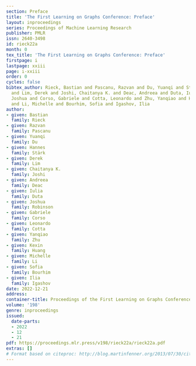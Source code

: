 ```yaml
---
section: Preface
title: 'The First Learning on Graphs Conference: Preface'
layout: inproceedings
series: Proceedings of Machine Learning Research
publisher: PMLR
issn: 2640-3498
id: rieck22a
month: 0
tex_title: 'The First Learning on Graphs Conference: Preface'
firstpage: i
lastpage: xxiii
page: i-xxiii
order: 0
cycles: false
bibtex_author: Rieck, Bastian and Pascanu, Razvan and Du, Yuanqi and Stärk, Hannes
  and Lim, Derek and Joshi, Chaitanya K. and Deac, Andreea and Duta, Iulia and Robinson,
  Joshua and Corso, Gabriele and Cotta, Leonardo and Zhu, Yanqiao and Huang, Kexin
  and Li, Michelle and Bourhim, Sofia and Igashov, Ilia
author:
- given: Bastian
  family: Rieck
- given: Razvan
  family: Pascanu
- given: Yuanqi
  family: Du
- given: Hannes
  family: Stärk
- given: Derek
  family: Lim
- given: Chaitanya K.
  family: Joshi
- given: Andreea
  family: Deac
- given: Iulia
  family: Duta
- given: Joshua
  family: Robinson
- given: Gabriele
  family: Corso
- given: Leonardo
  family: Cotta
- given: Yanqiao
  family: Zhu
- given: Kexin
  family: Huang
- given: Michelle
  family: Li
- given: Sofia
  family: Bourhim
- given: Ilia
  family: Igashov
date: 2022-12-21
address:
container-title: Proceedings of the First Learning on Graphs Conference
volume: '198'
genre: inproceedings
issued:
  date-parts:
  - 2022
  - 12
  - 21
pdf: https://proceedings.mlr.press/v198/rieck22a/rieck22a.pdf
extras: []
# Format based on citeproc: http://blog.martinfenner.org/2013/07/30/citeproc-yaml-for-bibliographies/
---
```

